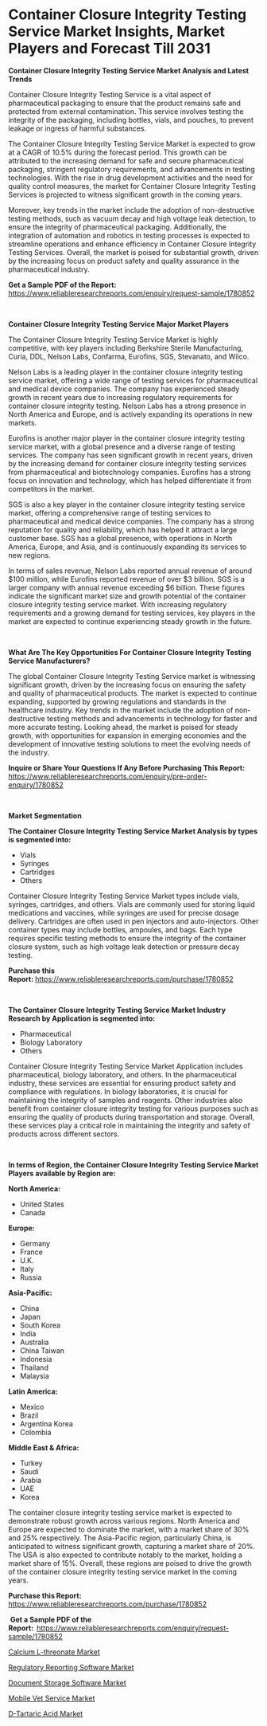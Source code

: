 <p><h1>Container Closure Integrity Testing Service Market Insights, Market Players and Forecast Till 2031</h1></p><p><strong>Container Closure Integrity Testing Service Market Analysis and Latest Trends</strong></p>
<p><p>Container Closure Integrity Testing Service is a vital aspect of pharmaceutical packaging to ensure that the product remains safe and protected from external contamination. This service involves testing the integrity of the packaging, including bottles, vials, and pouches, to prevent leakage or ingress of harmful substances.</p><p>The Container Closure Integrity Testing Service Market is expected to grow at a CAGR of 10.5% during the forecast period. This growth can be attributed to the increasing demand for safe and secure pharmaceutical packaging, stringent regulatory requirements, and advancements in testing technologies. With the rise in drug development activities and the need for quality control measures, the market for Container Closure Integrity Testing Services is projected to witness significant growth in the coming years.</p><p>Moreover, key trends in the market include the adoption of non-destructive testing methods, such as vacuum decay and high voltage leak detection, to ensure the integrity of pharmaceutical packaging. Additionally, the integration of automation and robotics in testing processes is expected to streamline operations and enhance efficiency in Container Closure Integrity Testing Services. Overall, the market is poised for substantial growth, driven by the increasing focus on product safety and quality assurance in the pharmaceutical industry.</p></p>
<p><strong>Get a Sample PDF of the Report:&nbsp;</strong> <a href="https://www.reliableresearchreports.com/enquiry/request-sample/1780852">https://www.reliableresearchreports.com/enquiry/request-sample/1780852</a></p>
<p>&nbsp;</p>
<p><strong>Container Closure Integrity Testing Service Major Market Players</strong></p>
<p><p>The Container Closure Integrity Testing Service Market is highly competitive, with key players including Berkshire Sterile Manufacturing, Curia, DDL, Nelson Labs, Confarma, Eurofins, SGS, Stevanato, and Wilco. </p><p>Nelson Labs is a leading player in the container closure integrity testing service market, offering a wide range of testing services for pharmaceutical and medical device companies. The company has experienced steady growth in recent years due to increasing regulatory requirements for container closure integrity testing. Nelson Labs has a strong presence in North America and Europe, and is actively expanding its operations in new markets.</p><p>Eurofins is another major player in the container closure integrity testing service market, with a global presence and a diverse range of testing services. The company has seen significant growth in recent years, driven by the increasing demand for container closure integrity testing services from pharmaceutical and biotechnology companies. Eurofins has a strong focus on innovation and technology, which has helped differentiate it from competitors in the market.</p><p>SGS is also a key player in the container closure integrity testing service market, offering a comprehensive range of testing services to pharmaceutical and medical device companies. The company has a strong reputation for quality and reliability, which has helped it attract a large customer base. SGS has a global presence, with operations in North America, Europe, and Asia, and is continuously expanding its services to new regions.</p><p>In terms of sales revenue, Nelson Labs reported annual revenue of around $100 million, while Eurofins reported revenue of over $3 billion. SGS is a larger company with annual revenue exceeding $6 billion. These figures indicate the significant market size and growth potential of the container closure integrity testing service market. With increasing regulatory requirements and a growing demand for testing services, key players in the market are expected to continue experiencing steady growth in the future.</p></p>
<p>&nbsp;</p>
<p><strong>What Are The Key Opportunities For Container Closure Integrity Testing Service Manufacturers?</strong></p>
<p><p>The global Container Closure Integrity Testing Service market is witnessing significant growth, driven by the increasing focus on ensuring the safety and quality of pharmaceutical products. The market is expected to continue expanding, supported by growing regulations and standards in the healthcare industry. Key trends in the market include the adoption of non-destructive testing methods and advancements in technology for faster and more accurate testing. Looking ahead, the market is poised for steady growth, with opportunities for expansion in emerging economies and the development of innovative testing solutions to meet the evolving needs of the industry.</p></p>
<p><strong>Inquire or Share Your Questions If Any Before Purchasing This Report:</strong> <a href="https://www.reliableresearchreports.com/enquiry/pre-order-enquiry/1780852">https://www.reliableresearchreports.com/enquiry/pre-order-enquiry/1780852</a></p>
<p>&nbsp;</p>
<p><strong>Market Segmentation</strong></p>
<p><strong>The Container Closure Integrity Testing Service Market Analysis by types is segmented into:</strong></p>
<p><ul><li>Vials</li><li>Syringes</li><li>Cartridges</li><li>Others</li></ul></p>
<p><p>Container Closure Integrity Testing Service Market types include vials, syringes, cartridges, and others. Vials are commonly used for storing liquid medications and vaccines, while syringes are used for precise dosage delivery. Cartridges are often used in pen injectors and auto-injectors. Other container types may include bottles, ampoules, and bags. Each type requires specific testing methods to ensure the integrity of the container closure system, such as high voltage leak detection or pressure decay testing.</p></p>
<p><strong>Purchase this Report:&nbsp;</strong><a href="https://www.reliableresearchreports.com/purchase/1780852">https://www.reliableresearchreports.com/purchase/1780852</a></p>
<p>&nbsp;</p>
<p><strong>The Container Closure Integrity Testing Service Market Industry Research by Application is segmented into:</strong></p>
<p><ul><li>Pharmaceutical</li><li>Biology Laboratory</li><li>Others</li></ul></p>
<p><p>Container Closure Integrity Testing Service Market Application includes pharmaceutical, biology laboratory, and others. In the pharmaceutical industry, these services are essential for ensuring product safety and compliance with regulations. In biology laboratories, it is crucial for maintaining the integrity of samples and reagents. Other industries also benefit from container closure integrity testing for various purposes such as ensuring the quality of products during transportation and storage. Overall, these services play a critical role in maintaining the integrity and safety of products across different sectors.</p></p>
<p>&nbsp;</p>
<p><strong>In terms of Region, the Container Closure Integrity Testing Service Market Players available by Region are:</strong></p>
<p>
    <p> <strong> North America: </strong>
        <ul>
            <li>United States</li>
            <li>Canada</li>
        </ul>
        </p> 
    <p> <strong> Europe: </strong>
        <ul>
            <li>Germany</li>
            <li>France</li>
            <li>U.K.</li>
            <li>Italy</li>
            <li>Russia</li>
        </ul>
        </p> 
    <p> <strong> Asia-Pacific: </strong>
        <ul>
            <li>China</li>
            <li>Japan</li>
            <li>South Korea</li>
            <li>India</li>
            <li>Australia</li>
            <li>China Taiwan</li>
            <li>Indonesia</li>
            <li>Thailand</li>
            <li>Malaysia</li>
        </ul>
        </p> 
    <p> <strong> Latin America: </strong>
        <ul>
            <li>Mexico</li>
            <li>Brazil</li>
            <li>Argentina Korea</li>
            <li>Colombia</li>
        </ul>
        </p> 
    <p> <strong> Middle East & Africa: </strong>
        <ul>
            <li>Turkey</li>
            <li>Saudi</li>
            <li>Arabia</li>
            <li>UAE</li>
            <li>Korea</li>
        </ul>
    </p>
    </p>
<p><p>The container closure integrity testing service market is expected to demonstrate robust growth across various regions. North America and Europe are expected to dominate the market, with a market share of 30% and 25% respectively. The Asia-Pacific region, particularly China, is anticipated to witness significant growth, capturing a market share of 20%. The USA is also expected to contribute notably to the market, holding a market share of 15%. Overall, these regions are poised to drive the growth of the container closure integrity testing service market in the coming years.</p></p>
<p><strong>Purchase this Report: </strong><a href="https://www.reliableresearchreports.com/purchase/1780852">https://www.reliableresearchreports.com/purchase/1780852</a></p>
<p>&nbsp;<strong>Get a Sample PDF of the Report:&nbsp;&nbsp;</strong><a href="https://www.reliableresearchreports.com/enquiry/request-sample/1780852">https://www.reliableresearchreports.com/enquiry/request-sample/1780852</a></p>
<p><strong></strong></p>
<p><p><a href="https://github.com/luckyshygirl/Market-Research-Report-List-3/blob/main/calcium-l-threonate-market.md">Calcium L-threonate Market</a></p><p><a href="https://medium.com/@haileeward2023/regulatory-reporting-software-market-size-cagr-trends-2024-2030-06ee7abb7adb">Regulatory Reporting Software Market</a></p><p><a href="https://medium.com/@haileeward2023/document-storage-software-market-analysis-and-sze-forecasted-for-period-from-2024-to-2031-cff3177efc31">Document Storage Software Market</a></p><p><a href="https://medium.com/@larryschmidt42/mobile-vet-service-market-analysis-its-cagr-market-segmentation-and-global-industry-overview-e5c86799d1d6">Mobile Vet Service Market</a></p><p><a href="https://github.com/vimar16th/Market-Research-Report-List-3/blob/main/d-tartaric-acid-market.md">D-Tartaric Acid Market</a></p></p>